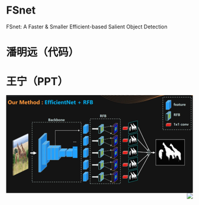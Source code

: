 # FSnet
FSnet: A Faster &amp; Smaller Efficient-based  Salient Object Detection
# 潘明远（代码）
# 王宁（PPT）
<img align="right" src="https://github.com/DeepBrainsMe/FSnet/blob/master/pipline.JPG">
<img align="right" src="https://github.com/ruinmessi/RFBNet/blob/master/doc/RFB.png">

